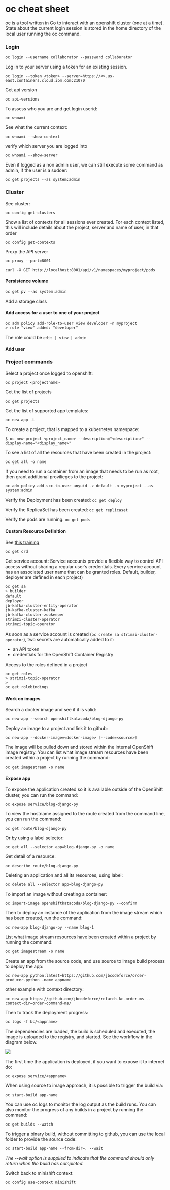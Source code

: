 # oc cheat sheet 

oc is a tool written in Go to interact with an openshift cluster (one at a time). State about the current login session is stored in the home directory of the local user running the oc command.

### Login

```
oc login --username collaborator --password collaborator 
```

Log in to your server using a token for an existing session.

```
oc login --token <token> --server=https://<>.us-east.containers.cloud.ibm.com:21070
```

Get api version

```
oc api-versions
```

To assess who you are and get login userid:
```
oc whoami
```

See what the current context: 
```
oc whoami --show-context
```

verify which server you are logged into

```
oc whoami --show-server
```

Even if logged as a non admin user, we can still execute some command as admin, if the user is a sudoer:

```
oc get projects --as system:admin
```

### Cluster

See cluster:

```
oc config get-clusters
```

Show a list of contexts for all sessions ever created. For each context listed, this will include details about the project, server and name of user, in that order

```
oc config get-contexts
```

Proxy the API server

```
oc proxy --port=8001

curl -X GET http://localhost:8001/api/v1/namespaces/myproject/pods
```

#### Persistence volume

```
oc get pv --as system:admin
```

Add a storage class



#### Add access for a user to one of your project

```
oc adm policy add-role-to-user view developer -n myproject
> role "view" added: "developer"
```

The role could be `edit | view | admin`

#### Add user



### Project commands

Select a project once logged to openshift:
```
oc project <projectname>
```

Get the list of projects

```
oc get projects
```

Get the list of supported app templates:

```
oc new-app -L
```


To create a project, that is mapped to a kubernetes namespace:

```
$ oc new-project <project_name> --description="<description>" --display-name="<display_name>"
```

To see a list of all the resources that have been created in the project:

```
oc get all -o name
```

If you need to run a container from an image that needs to be run as root, then grant additional provilieges to the project:

```
oc adm policy add-scc-to-user anyuid -z default -n myproject --as system:admin
```

Verify the Deployment has been created: `oc get deploy`

Verify the ReplicaSet has been created: `oc get replicaset`

Verify the pods are running: `oc get pods`

#### Custom Resource Definition

See [this training](https://learn.openshift.com/operatorframework/etcd-operator/)

```
oc get crd
```

Get service account: Service accounts provide a flexible way to control API access without sharing a regular user’s credentials. Every service account has an associated user name that can be granted roles. Default, builder, deployer are defined in each project)

```bash
oc get sa
> builder
default
deployer
jb-kafka-cluster-entity-operator  
jb-kafka-cluster-kafka
jb-kafka-cluster-zookeeper
strimzi-cluster-operator
strimzi-topic-operator
```

As soon as a service account is created (`oc create sa strimzi-cluster-operator`), two secrets are automatically added to it:

* an API token
* credentials for the OpenShift Container Registry

Access to the roles defined in a project
```
oc get roles
> strimzi-topic-operator
> 
oc get rolebindings
```


#### Work on images

Search a docker image and see if it is valid:

```
oc new-app --search openshiftkatacoda/blog-django-py
```

Deploy an image to a project and link it to github:
```
oc new-app --docker-image=<docker-image> [--code=<source>]
```

The image will be pulled down and stored within the internal OpenShift image registry. You can list what image stream resources have been created within a project by running the command:

```
oc get imagestream -o name
``` 

#### Expose app

To expose the application created so it is available outside of the OpenShift cluster, you can run the command:

```
oc expose service/blog-django-py
```

To view the hostname assigned to the route created from the command line, you can run the command:

```
oc get route/blog-django-py
```


Or by using a label selector: 
```
oc get all --selector app=blog-django-py -o name
```

Get detail of a resource:

```
oc describe route/blog-django-py
```

Deleting an application and all its resources, using label:

```
oc delete all --selector app=blog-django-py
```

To import an image without creating a container: 
```
oc import-image openshiftkatacoda/blog-django-py --confirm
```

Then to deploy an instance of the application from the image stream which has been created, run the command:
```
oc new-app blog-django-py --name blog-1
```

List what image stream resources have been created within a project by running the command:

```
oc get imagestream -o name
```


Create an app from the source code, and use source to image build process to deploy the app:

```
oc new-app python:latest~https://github.com/jbcodeforce/order-producer-python -name appname
```

other example with context directory:
```
oc new-app https://github.com/jbcodeforce/refarch-kc-order-ms --context-dir=order-command-ms/
```

Then to track the deployment progress:
```
oc logs -f bc/<appname>
```
The dependencies are loaded, the build is scheduled and executed, the image is uploaded to the registry, and started. See the workflow in the diagram below.

![](images/s2i-workflow.png)

The first time the application is deployed, if you want to expose it to internet do:

```
oc expose service/<appname>
```

When using source to image approach, it is possible to trigger the build via:

```
oc start-build app-name
```

You can use oc logs to monitor the log output as the build runs. You can also monitor the progress of any builds in a project by running the command:

```
oc get builds --watch
```

To trigger a binary build, without committing to github, you can use the local folder to provide the source code:

```
oc start-build app-name --from-dir=. --wait
```

*The --wait option is supplied to indicate that the command should only return when the build has completed.*

Switch back to minishift context:

```
oc config use-context minishift
```




